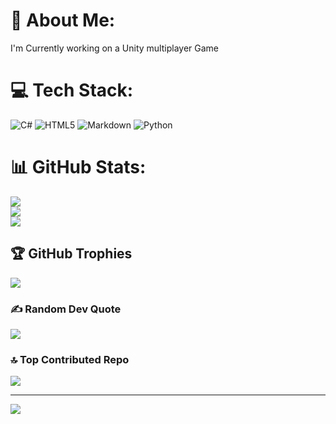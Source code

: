# 💫 About Me:
I'm Currently working on a Unity multiplayer Game


# 💻 Tech Stack:
![C#](https://img.shields.io/badge/c%23-%23239120.svg?style=for-the-badge&logo=csharp&logoColor=white) ![HTML5](https://img.shields.io/badge/html5-%23E34F26.svg?style=for-the-badge&logo=html5&logoColor=white) ![Markdown](https://img.shields.io/badge/markdown-%23000000.svg?style=for-the-badge&logo=markdown&logoColor=white) ![Python](https://img.shields.io/badge/python-3670A0?style=for-the-badge&logo=python&logoColor=ffdd54)
# 📊 GitHub Stats:
![](https://github-readme-stats.vercel.app/api?username=CFTREZAWD&theme=dark&hide_border=false&include_all_commits=false&count_private=false)<br/>
![](https://github-readme-streak-stats.herokuapp.com/?user=CFTREZAWD&theme=dark&hide_border=false)<br/>
![](https://github-readme-stats.vercel.app/api/top-langs/?username=CFTREZAWD&theme=dark&hide_border=false&include_all_commits=false&count_private=false&layout=compact)

## 🏆 GitHub Trophies
![](https://github-profile-trophy.vercel.app/?username=CFTREZAWD&theme=merko&no-frame=true&no-bg=true&margin-w=4)

### ✍️ Random Dev Quote
![](https://quotes-github-readme.vercel.app/api?type=horizontal&theme=merko)

### 🔝 Top Contributed Repo
![](https://github-contributor-stats.vercel.app/api?username=CFTREZAWD&limit=5&theme=dark&combine_all_yearly_contributions=true)

---
[![](https://visitcount.itsvg.in/api?id=CFTREZAWD&icon=0&color=5)](https://visitcount.itsvg.in)

<!-- Proudly created with GPRM ( https://gprm.itsvg.in ) -->
